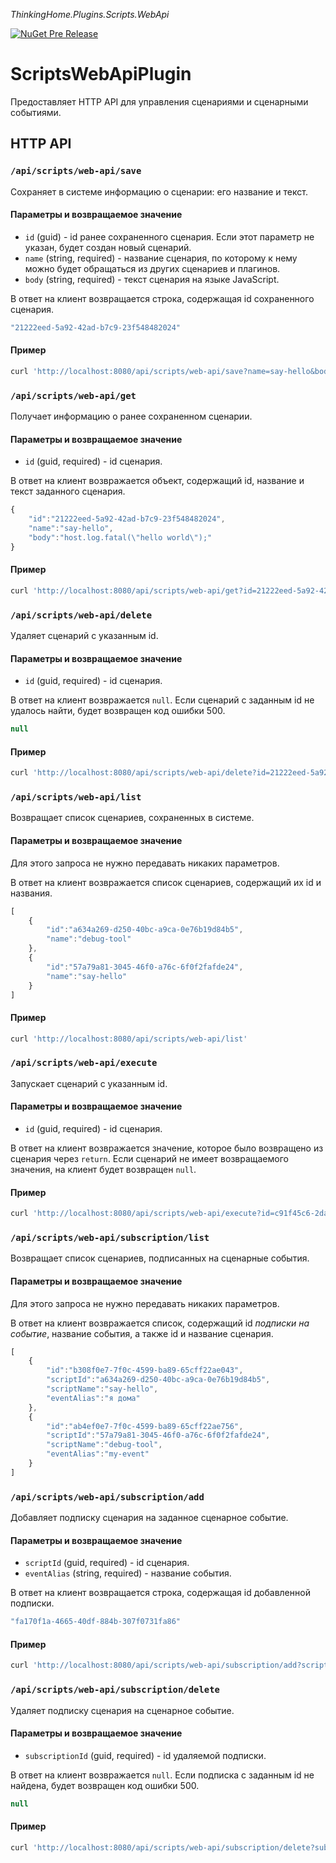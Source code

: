 *ThinkingHome.Plugins.Scripts.WebApi*

[![NuGet Pre Release](https://img.shields.io/nuget/vpre/ThinkingHome.Plugins.Scripts.WebApi.svg)](https://www.nuget.org/packages/ThinkingHome.Plugins.Scripts.WebApi)

# ScriptsWebApiPlugin

Предоставляет HTTP API для управления сценариями и сценарными событиями. 

## HTTP API

### `/api/scripts/web-api/save`

Сохраняет в системе информацию о сценарии: его название и текст.

#### Параметры и возвращаемое значение

- `id` (guid) - id ранее сохраненного сценария. Если этот параметр не указан, будет создан новый сценарий.  
- `name` (string, required) - название сценария, по которому к нему можно будет обращаться из других сценариев и плагинов.
- `body` (string, required) - текст сценария на языке JavaScript.

В ответ на клиент возвращается строка, содержащая id сохраненного сценария.

```js
"21222eed-5a92-42ad-b7c9-23f548482024"
```

#### Пример

```bash
curl 'http://localhost:8080/api/scripts/web-api/save?name=say-hello&body=host.log.fatal(%22hello%20world%22);'
```

### `/api/scripts/web-api/get`

Получает информацию о ранее сохраненном сценарии.

#### Параметры и возвращаемое значение

- `id` (guid, required) - id сценария.

В ответ на клиент возвражается объект, содержащий id, название и текст заданного сценария.

```js
{
    "id":"21222eed-5a92-42ad-b7c9-23f548482024",
    "name":"say-hello",
    "body":"host.log.fatal(\"hello world\");"
}
```

#### Пример

```bash
curl 'http://localhost:8080/api/scripts/web-api/get?id=21222eed-5a92-42ad-b7c9-23f548482024'
```

### `/api/scripts/web-api/delete`

Удаляет сценарий с указанным id.

#### Параметры и возвращаемое значение

- `id` (guid, required) - id сценария.

В ответ на клиент возвражается `null`. Если сценарий с заданным id не удалось найти, будет возвращен код ошибки 500. 

```js
null
```

#### Пример

```bash
curl 'http://localhost:8080/api/scripts/web-api/delete?id=21222eed-5a92-42ad-b7c9-23f548482024'
```

### `/api/scripts/web-api/list`

Возвращает список сценариев, сохраненных в системе.

#### Параметры и возвращаемое значение

Для этого запроса не нужно передавать никаких параметров.

В ответ на клиент возвражается список сценариев, содержащий их id и названия.

```js
[
    {
        "id":"a634a269-d250-40bc-a9ca-0e76b19d84b5",
        "name":"debug-tool"
    },
    {
        "id":"57a79a81-3045-46f0-a76c-6f0f2fafde24",
        "name":"say-hello"
    }
]
```

#### Пример

```bash
curl 'http://localhost:8080/api/scripts/web-api/list'
```

### `/api/scripts/web-api/execute`

Запускает сценарий с указанным id.

#### Параметры и возвращаемое значение

- `id` (guid, required) - id сценария.

В ответ на клиент возвражается значение, которое было возвращено из сценария через `return`. Если сценарий не имеет возвращаемого значения, на клиент будет возвращен `null`. 

#### Пример

```bash
curl 'http://localhost:8080/api/scripts/web-api/execute?id=c91f45c6-2da1-4cc6-a2b8-8190adf5144f'
```

### `/api/scripts/web-api/subscription/list`

Возвращает список сценариев, подписанных на сценарные события.

#### Параметры и возвращаемое значение

Для этого запроса не нужно передавать никаких параметров.

В ответ на клиент возвражается список, содержащий id *подписки на событие*, название события, а также id и название сценария.

```js
[
    {
        "id":"b308f0e7-7f0c-4599-ba89-65cff22ae043",
        "scriptId":"a634a269-d250-40bc-a9ca-0e76b19d84b5",
        "scriptName":"say-hello",
        "eventAlias":"я дома"
    },
    {
        "id":"ab4ef0e7-7f0c-4599-ba89-65cff22ae756",
        "scriptId":"57a79a81-3045-46f0-a76c-6f0f2fafde24",
        "scriptName":"debug-tool",
        "eventAlias":"my-event"
    }
]
```

### `/api/scripts/web-api/subscription/add`

Добавляет подписку сценария на заданное сценарное событие.

#### Параметры и возвращаемое значение

- `scriptId` (guid, required) - id сценария.
- `eventAlias` (string, required) - название события.

В ответ на клиент возвращается строка, содержащая id добавленной подписки.

```js
"fa170f1a-4665-40df-884b-307f0731fa86"
```

#### Пример

```bash
curl 'http://localhost:8080/api/scripts/web-api/subscription/add?scriptId=a634a269-d250-40bc-a9ca-0e76b19d84b5&eventAlias=my-event'
```

### `/api/scripts/web-api/subscription/delete`

Удаляет подписку сценария на сценарное событие.

#### Параметры и возвращаемое значение

- `subscriptionId` (guid, required) - id удаляемой подписки.

В ответ на клиент возвражается `null`. Если подписка с заданным id не найдена, будет возвращен код ошибки 500. 

```js
null
```

#### Пример

```bash
curl 'http://localhost:8080/api/scripts/web-api/subscription/delete?subscriptionId=fa170f1a-4665-40df-884b-307f0731fa86'
```

